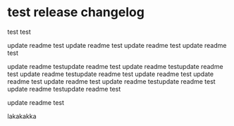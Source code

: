 # test release changelog

test test

update readme test
update readme test
update readme test
update readme test

update readme testupdate readme test
update readme testupdate readme test
update readme testupdate readme test
update readme test
update readme test
update readme test
update readme testupdate readme test
update readme testupdate readme test

update readme test

lakakakka